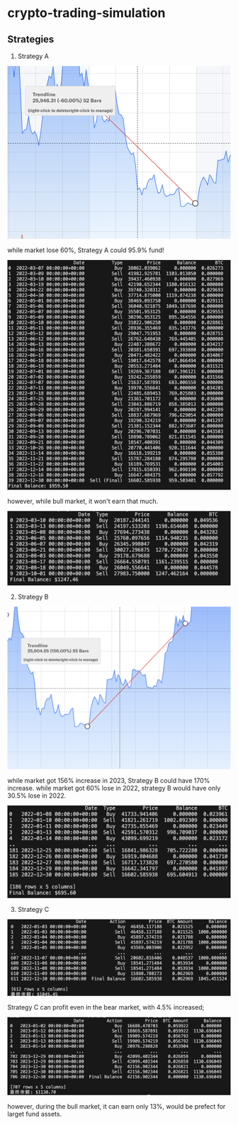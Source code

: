 # crypto-trading-simulation

## Strategies

1. Strategy A

![yahoo data with 60% lose](assets/images/image.png)

while market lose 60%, Strategy A could 95.9% fund!

![keep 95.9% with strategy A](assets/images/image-1.png)

however, while bull market, it won't earn that much.

![mean reversion strategy during the bull market](assets/images/image-3.png)

2. Strategy B

![yahoo data with 156% increase](assets/images/image-2.png)

while market got 156% increase in 2023, Strategy B could have 170% increase.
while market got 60% lose in 2022, strategy B would have only 30.5% lose in 2022.

![strategy B would have only 30.5% lose in 2022.](assets/images/image_b_2022.png)

3. Strategy C

![Strategy C bull market performance](assets/images/image-c-1.png)

Strategy C can profit even in the bear market, with 4.5% increased;

![Strategy C bear market performance](assets/images/image-c.png)

however, during the bull market, it can earn only 13%, would be prefect for larget fund assets.
